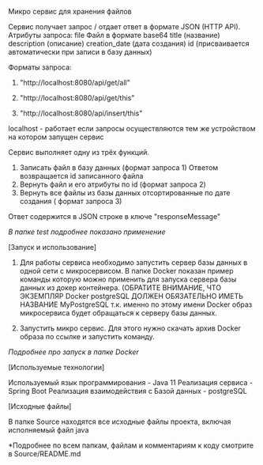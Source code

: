 Микро сервис для хранения файлов

Сервис получает запрос / отдает ответ в формате JSON (HTTP API). Атрибуты запроса: 
file Файл в формате base64
title (название)
description (описание)
creation_date (дата создания)
id (присваивается автоматически при записи в базу данных)

Форматы запроса:

1. "http://localhost:8080/api/get/all"

2. "http://localhost:8080/api/get/this"

3. "http://localhost:8080/api/insert/this"

localhost - работает если запросы осуществляются тем же устройством на котором запущен сервис

Сервис выполняет одну из трёх функций. 
1. Записать файл в базу данных (формат запроса 1) Ответом возвращается id записанного файла
2. Вернуть файл и его атрибуты по id (формат запроса 2)
3. Вернуть все файлы из базы данных отсортированные по дате создания ( формат запроса 3) 

Ответ содержится в JSON строке в ключе "responseMessage" 

*В папке test подробнее показано применение* 

[Запуск и использование]

1. Для работы сервиса необходимо запустить сервер базы данных в одной сети с микросервисом. В папке Docker показан пример команды которую можно применить для запуска сервера базы данных из докер контейнера. (ОБРАТИТЕ ВНИМАНИЕ, ЧТО ЭКЗЕМПЛЯР Docker postgreSQL ДОЛЖЕН ОБЯЗАТЕЛЬНО ИМЕТЬ НАЗВАНИЕ MyPostgreSQL т.к. именно по этому имени Docker образ микросервиса будет обращаться к серверу базы данных. 

2. Запустить микро сервис. Для этого нужно скачать архив Docker образа по ссылке и запустить команду. 

*Подробнее про запуск в папке Docker* 

[Используемые технологии]

Используемый язык программирования - Java 11 
Реализация сервиса - Spring Boot
Реализация взаимодействия с Базой данных - postgreSQL

[Исходные файлы] 

В папке Source находятся все исходные файлы проекта, включая исполняемый файл java

*Подробнее по всем папкам, файлам и комментариям к коду смотрите в Source/README.md
